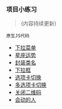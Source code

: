### 项目小练习 

>(内容持续更新)

`原生JS代码`

* [下拉菜单](https://Mathilda-V.github.io/growing/xialacaidan.html)
* [星座运势](https://Mathilda-V.github.io/growing/xingzuoyunshi.html)
* [封装类名](https://Mathilda-V.github.io/growing/fengzhuangleiming.html "console.log查看")
* [下拉框](https://Mathilda-V.github.io/growing/xialakuang.html)
* [选项卡切换](https://Mathilda-V.github.io/growing/xuanxiangkaqiehuan.html)
* [多选项卡切换](https://Mathilda-V.github.io/growing/duoxuanxiangkaqiehuan.html)
* [关闭二维码](https://Mathilda-V.github.io/growing/guanbiterweima.html "父节点")
* [ 会动的人](https://Mathilda-V.github.io/growing/game.html)
